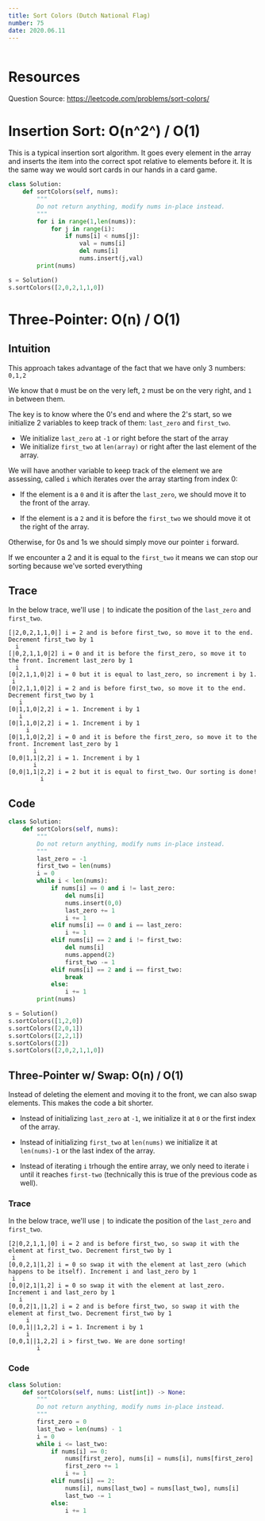 ```yaml
---
title: Sort Colors (Dutch National Flag)
number: 75
date: 2020.06.11
---
```


```toc

```

# Resources

Question Source: https://leetcode.com/problems/sort-colors/

# Insertion Sort: O(n^2^) / O(1)

This is a typical insertion sort algorithm. It goes every element in the array and inserts the item into the correct spot relative to elements before it. It is the same way we would sort cards in our hands in a card game.

```python
class Solution:
    def sortColors(self, nums):
        """
        Do not return anything, modify nums in-place instead.
        """
        for i in range(1,len(nums)):
            for j in range(i):
                if nums[i] < nums[j]:
                    val = nums[i]
                    del nums[i]
                    nums.insert(j,val)
        print(nums)

s = Solution()
s.sortColors([2,0,2,1,1,0])
```

# Three-Pointer: O(n) / O(1)

## Intuition

This approach takes advantage of the fact that we have only 3 numbers: `0,1,2`

We know that `0` must be on the very left, `2` must be on the very right, and `1` in between them.

The key is to know where the 0's end and where the 2's start, so we initialize 2 variables to keep track of them: `last_zero` and `first_two`.

*   We initialize `last_zero` at `-1` or right before the start of the array
*   We initialize `first_two` at `len(array)` or right after the last element of the array.

We will have another variable to keep track of the element we are assessing, called `i` which iterates over the array starting from index 0:

-   If the element is a `0` and it is after the `last_zero`, we should move it to the front of the array.

-   If the element is a `2` and it is before the `first_two` we should move it ot the right of the array.

Otherwise, for 0s and 1s we should simply move our pointer `i` forward.

If we encounter a 2 and it is equal to the `first_two` it means we can stop our sorting because we've sorted everything

## Trace

In the below trace, we'll use `|` to indicate the position of the `last_zero` and `first_two`.

```
[|2,0,2,1,1,0|] i = 2 and is before first_two, so move it to the end. Decrement first_two by 1
  i
[|0,2,1,1,0|2] i = 0 and it is before the first_zero, so move it to the front. Increment last_zero by 1
  i
[0|2,1,1,0|2] i = 0 but it is equal to last_zero, so increment i by 1.
 i
[0|2,1,1,0|2] i = 2 and is before first_two, so move it to the end. Decrement first_two by 1
   i
[0|1,1,0|2,2] i = 1. Increment i by 1
   i
[0|1,1,0|2,2] i = 1. Increment i by 1
     i
[0|1,1,0|2,2] i = 0 and it is before the first_zero, so move it to the front. Increment last_zero by 1
       i
[0,0|1,1|2,2] i = 1. Increment i by 1
       i
[0,0|1,1|2,2] i = 2 but it is equal to first_two. Our sorting is done!
         i
```

## Code

```python
class Solution:
    def sortColors(self, nums):
        """
        Do not return anything, modify nums in-place instead.
        """
        last_zero = -1
        first_two = len(nums)
        i = 0
        while i < len(nums):
            if nums[i] == 0 and i != last_zero:
                del nums[i]
                nums.insert(0,0)
                last_zero += 1
                i += 1
            elif nums[i] == 0 and i == last_zero:
                i += 1
            elif nums[i] == 2 and i != first_two:
                del nums[i]
                nums.append(2)
                first_two -= 1
            elif nums[i] == 2 and i == first_two:
                break
            else:
                i += 1
        print(nums)

s = Solution()
s.sortColors([1,2,0])
s.sortColors([2,0,1])
s.sortColors([2,2,1])
s.sortColors([2])
s.sortColors([2,0,2,1,1,0])
```

## Three-Pointer w/ Swap: O(n) / O(1)

Instead of deleting the element and moving it to the front, we can also swap elements. This makes the code a bit shorter.

-   Instead of initializing `last_zero` at `-1`, we initialize it at `0` or the first index of the array.

-   Instead of initializing `first_two` at `len(nums)` we initialize it at `len(nums)-1` or the last index of the array.
-   Instead of iterating `i` trhough the entire array, we only need to iterate i until it reaches `first-two` (technically this is true of the previous code as well).

### Trace

In the below trace, we'll use `|` to indicate the position of the `last_zero` and `first_two`.

```
[2|0,2,1,1,|0] i = 2 and is before first_two, so swap it with the element at first_two. Decrement first_two by 1
 i
[0,0,2,1|1,2] i = 0 so swap it with the element at last_zero (which happens to be itself). Increment i and last_zero by 1
 i
[0,0|2,1|1,2] i = 0 so swap it with the element at last_zero. Increment i and last_zero by 1
   i
[0,0,2|1,|1,2] i = 2 and is before first_two, so swap it with the element at first_two. Decrement first_two by 1
     i
[0,0,1||1,2,2] i = 1. Increment i by 1
     i
[0,0,1||1,2,2] i > first_two. We are done sorting!
        i
```

### Code

```python
class Solution:
    def sortColors(self, nums: List[int]) -> None:
		"""
        Do not return anything, modify nums in-place instead.
        """
        first_zero = 0
        last_two = len(nums) - 1
        i = 0
        while i <= last_two:
            if nums[i] == 0:
                nums[first_zero], nums[i] = nums[i], nums[first_zero]
                first_zero += 1
                i += 1
            elif nums[i] == 2:
                nums[i], nums[last_two] = nums[last_two], nums[i]
                last_two -= 1
            else:
                i += 1
```